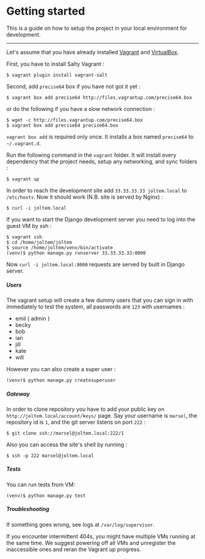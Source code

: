 # Getting started

This is a guide on how to setup the project in your local environment for development.

---

Let's assume that you have already installed
[Vagrant](http://www.vagrantup.com) and
[VirtualBox](https://www.virtualbox.org).

First, you have to install Salty Vagrant :

    $ vagrant plugin install vagrant-salt

Second, add `precise64` box if you have not got it yet :

    $ vagrant box add precise64 http://files.vagrantup.com/precise64.box

or do the following if you have a slow network connection :

    $ wget -c http://files.vagrantup.com/precise64.box
    $ vagrant box add precise64 precise64.box

`vagrant box add` is required only once. It installs a box named
`precise64` to `~/.vagrant.d`.

Run the following command in the `vagrant` folder. It will install every dependency that the project needs,
setup any networking, and sync folders :

    $ vagrant up

In order to reach the development site add `33.33.33.33 joltem.local` to `/etc/hosts`. Now it should work (N.B. site is served by Nginx) :

    $ curl -i joltem.local

If you want to start the Django development server you need to log into the guest VM by ssh :

    $ vagrant ssh
    $ cd /home/joltem/joltem
    $ source /home/joltem/venv/bin/activate
    (venv)$ python manage.py runserver 33.33.33.33:8000

Now `curl -i joltem.local:8000` requests are served by built in Django server.

##### Users

The vagrant setup will create a few dummy users that you can sign in with immediately to test the system, all passwords are `123` with usernames :

* emil ( admin )
* becky
* bob
* ian
* jill
* kate
* will

However you can also create a super user :

    (venv)$ python manage.py createsuperuser

##### Gateway

In order to clone repository you have to add your public key on
``http://joltem.local/account/keys/`` page. Say your username is ``marsel``, the repository id is ``1``, and the git server listens on port ``222`` :

    $ git clone ssh://marsel@joltem.local:222/1

Also you can access the site's shell by running :

	$ ssh -p 222 marsel@joltem.local

##### Tests

You can run tests from VM:

    (venv)$ python manage.py test

##### Troubleshooting

If something goes wrong, see logs at `/var/log/supervisor`.

If you encounter intermittent 404s, you might have multiple VMs running
at the same time. We suggest powering off all VMs and unregister
the inaccessible ones and reran the Vagrant up progress.
